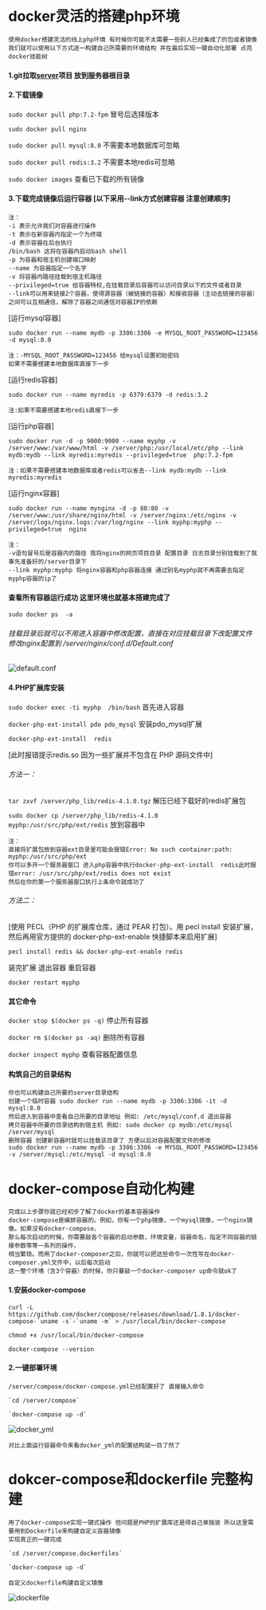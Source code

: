 # docker灵活的搭建php环境
    使用docker搭建灵活的线上php环境 有时候你可能不太需要一些别人已经集成了的包或者镜像 
    我们就可以使用以下方式逐一构建自己所需要的环境结构 并在最后实现一键自动化部署 点亮docker技能树


####  1.git拉取[server](https://github.com/ydtg1993/server.git)项目 放到服务器根目录

#### 2.下载镜像
`sudo docker pull php:7.2-fpm`   冒号后选择版本

`sudo docker pull nginx`

`sudo docker pull mysql:8.0` 不需要本地数据库可忽略

`sudo docker pull redis:3.2` 不需要本地redis可忽略

`sudo docker images`  查看已下载的所有镜像

#### 3.下载完成镜像后运行容器 [以下采用--link方式创建容器 注意创建顺序]
    注：
    -i 表示允许我们对容器进行操作
    -t 表示在新容器内指定一个为终端
    -d 表示容器在后台执行
    /bin/bash 这将在容器内启动bash shell
    -p 为容器和宿主机创建端口映射
    --name 为容器指定一个名字
    -v 将容器内路径挂载到宿主机路径
    --privileged=true 给容器特权,在挂载目录后容器可以访问目录以下的文件或者目录
    --link可以用来链接2个容器，使得源容器（被链接的容器）和接收容器（主动去链接的容器）之间可以互相通信，解除了容器之间通信对容器IP的依赖
    
 [运行mysql容器]

`sudo docker run --name mydb -p 3306:3306 -e MYSQL_ROOT_PASSWORD=123456 -d mysql:8.0`

    注：-MYSQL_ROOT_PASSWORD=123456 给mysql设置初始密码
    如果不需要搭建本地数据库直接下一步


 [运行redis容器]

`sudo docker run --name myredis -p 6379:6379 -d redis:3.2` 

    注:如果不需要搭建本地redis直接下一步

 [运行php容器]

`sudo docker run -d -p 9000:9000 --name myphp -v /server/www:/var/www/html -v /server/php:/usr/local/etc/php --link mydb:mydb --link myredis:myredis --privileged=true  php:7.2-fpm`

    注：如果不需要搭建本地数据库或者redis可以省去--link mydb:mydb --link myredis:myredis


[运行nginx容器] 

`sudo docker run --name mynginx -d -p 80:80 -v /server/www:/usr/share/nginx/html -v /server/nginx:/etc/nginx -v /server/logs/nginx.logs:/var/log/nginx --link myphp:myphp --privileged=true  nginx`
    
    注：
    -v语句冒号后是容器内的路径 我将nginx的网页项目目录 配置目录 日志目录分别挂载到了我事先准备好的/server目录下
    --link myphp:myphp 将nginx容器和php容器连接 通过别名myphp就不再需要去指定myphp容器的ip了 


#### 查看所有容器运行成功 这里环境也就基本搭建完成了
`sudo docker ps  -a` 

###### 挂载目录后就可以不用进入容器中修改配置，直接在对应挂载目录下改配置文件 修改nginx配置到 /server/nginx/conf.d/Default.conf
![default.conf](https://github.com/ydtg1993/server/blob/master/nginx_default_explain.PNG)
    
#### 4.PHP扩展库安装

`sudo docker exec -ti myphp  /bin/bash`  首先进入容器

`docker-php-ext-install pdo pdo_mysql`  安装pdo_mysql扩展

`docker-php-ext-install  redis`

[此时报错提示redis.so 因为一些扩展并不包含在 PHP 源码文件中]

###### 方法一：

`tar zxvf /server/php_lib/redis-4.1.0.tgz`      解压已经下载好的redis扩展包

`sudo docker cp /server/php_lib/redis-4.1.0 myphp:/usr/src/php/ext/redis`       放到容器中

    注：
    直接将扩展包放到容器ext目录里可能会报错Error: No such container:path: myphp:/usr/src/php/ext
    你可以多开一个服务器窗口 进入php容器中执行docker-php-ext-install  redis此时报错error: /usr/src/php/ext/redis does not exist
    然后在你的第一个服务器窗口执行上条命令就成功了
 
 ###### 方法二：
 
 [使用 PECL（PHP 的扩展库仓库，通过 PEAR 打包）。用 pecl install 安装扩展，然后再用官方提供的 docker-php-ext-enable 快捷脚本来启用扩展]
 
`pecl install redis && docker-php-ext-enable redis`

装完扩展 退出容器 重启容器

`docker restart myphp`

#### 其它命令
`docker stop $(docker ps -q)`  停止所有容器

`docker rm $(docker ps -aq)`  删除所有容器

`docker inspect myphp`  查看容器配置信息

#### 构筑自己的目录结构
    你也可以构建自己所要的server目录结构
    创建一个临时容器 sudo docker run --name mydb -p 3306:3306 -it -d mysql:8.0
    然后进入到容器中查看自己所要的目录地址 例如: /etc/mysql/conf.d 退出容器 
    拷贝容器中所要的目录结构到宿主机 例如: sudo docker cp mydb:/etc/mysql /server/mysql
    删除容器 创建新容器时就可以挂载该目录了 方便以后对容器配置文件的修改
    sudo docker run --name mydb -p 3306:3306 -e MYSQL_ROOT_PASSWORD=123456 -v /server/mysql:/etc/mysql -d mysql:8.0
   
   
# docker-compose自动化构建
    完成以上步骤你就已经初步了解了docker的基本容器操作
    docker-compose是编排容器的。例如，你有一个php镜像，一个mysql镜像，一个nginx镜像。如果没有docker-compose，
    那么每次启动的时候，你需要敲各个容器的启动参数，环境变量，容器命名，指定不同容器的链接参数等等一系列的操作，
    相当繁琐。而用了docker-composer之后，你就可以把这些命令一次性写在docker-composer.yml文件中，以后每次启动
    这一整个环境（含3个容器）的时候，你只要敲一个docker-composer up命令就ok了

 ####  1.安装docker-compose
    curl -L https://github.com/docker/compose/releases/download/1.8.1/docker-compose-`uname -s`-`uname -m` > /usr/local/bin/docker-compose
    
    chmod +x /usr/local/bin/docker-compose
    
    docker-compose --version

#### 2.一键部署环境
    /server/compose/docker-compose.yml已经配置好了 直接输入命令
    
    `cd /server/compose`
    
    `docker-compose up -d`
![docker_yml](https://github.com/ydtg1993/server/blob/master/docker_yml_explain.PNG)

    对比上面运行容器命令来看docker_yml的配置结构就一目了然了
    
# dokcer-compose和dockerfile 完整构建
    用了docker-compose实现一键式操作 但问题是PHP的扩展库还是得自己单独装 所以这里需要用到Dockerfile来构建自定义容器镜像
    实现真正的一键完成
    
    `cd /server/compose.dockerfiles`
    
    `docker-compose up -d`
    
    自定义dockerfile构建自定义镜像
![dockerfile](https://github.com/ydtg1993/server/blob/master/nginx_default_explain.PNG)
    
    
    
    
